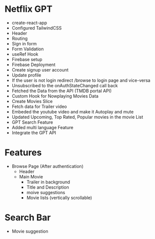 # Netflix GPT 
- create-react-app
- Configured TailwindCSS
- Header
- Routing
- Sign in form
- Form Validation
- useRef Hook
- Firebase setup
- Firebase Deployment
- Create signup user account
- Update profile
- If the user is not login redirect  /browse to login page and vice-versa
- Unsubscribed to the onAuthStateChanged call back
- Fetched the Data from the API (TMDB portal API)
- Custom Hook for Nowplaying Movies Data
- Create Movies Slice
- Fetch data for Trailer video
- Embeded the youtube video and make it Autoplay and mute
- Updated Upcoming, Top Rated, Popular movies in the movie List
- GPT Search Feature
- Added multi language Feature
- Integrate the GPT API
# Features
- Browse Page (After authentication)
  - Header
  - Main Movie
    - Trailer in background
    - Title and Description
    - moive suggestions
    - Movie lists (vertically scrollable)
# Search Bar
  - Movie suggestion

